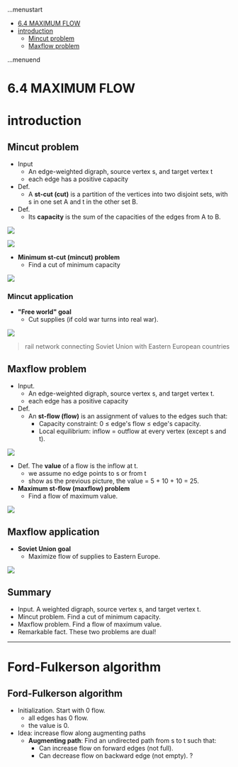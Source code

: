 ...menustart

 - [6.4 MAXIMUM FLOW](#60804ce1e5e1b895af839b4ef2122a99)
 - [introduction](#8800e1c9b3e22c44ba59a34db3fe4841)
     - [Mincut problem](#450389af6383415c1047574d48dd0785)
     - [Maxflow problem](#e5e9af9ecfee06cab309dca7d7623ddf)

...menuend


<h2 id="60804ce1e5e1b895af839b4ef2122a99"></h2>

# 6.4 MAXIMUM FLOW

<h2 id="8800e1c9b3e22c44ba59a34db3fe4841"></h2>

# introduction

<h2 id="450389af6383415c1047574d48dd0785"></h2>

## Mincut problem

 - Input
    - An edge-weighted digraph, source vertex s, and target vertex t
    - each edge has a positive capacity
 - Def.
    - A **st-cut (cut)** is a partition of the vertices into two disjoint sets, with s in one set A and t in the other set B. 
 - Def.
    - Its **capacity** is the sum of the capacities of the edges from A to B.

![](https://raw.githubusercontent.com/mebusy/notes/master/imgs/algorII_mcut_0.png)

![](https://raw.githubusercontent.com/mebusy/notes/master/imgs/algorII_mcut_1.png)

 - **Minimum st-cut (mincut) problem**
    - Find a cut of minimum capacity

![](https://raw.githubusercontent.com/mebusy/notes/master/imgs/algorII_mcut_2.png)

### Mincut application

 - **"Free world" goal** 
    - Cut supplies (if cold war turns into real war).

![](https://raw.githubusercontent.com/mebusy/notes/master/imgs/algorII_mincut_application.png)

> rail network connecting Soviet Union with Eastern European countries


<h2 id="e5e9af9ecfee06cab309dca7d7623ddf"></h2>

## Maxflow problem

 - Input. 
    - An edge-weighted digraph, source vertex s, and target vertex t.
    - each edge has a positive capacity
 - Def.
    - An **st-flow (flow)** is an assignment of values to the edges such that:
        - Capacity constraint: 0 ≤ edge's flow ≤ edge's capacity.
        - Local equilibrium: inflow = outflow at every vertex (except s and t).

![](https://raw.githubusercontent.com/mebusy/notes/master/imgs/AlgorII_max_flow.png)

 - Def. The **value** of a flow is the inflow at t.
    - we assume no edge points to s or from t 
    - show as the previous picture, the value = 5 + 10 + 10 = 25.
 - **Maximum st-flow (maxflow) problem**
    - Find a flow of maximum value. 

![](https://raw.githubusercontent.com/mebusy/notes/master/imgs/AlgorII_max_flow_problem.png)

## Maxflow application

 - **Soviet Union goal**
    - Maximize flow of supplies to Eastern Europe.
 
![](https://raw.githubusercontent.com/mebusy/notes/master/imgs/algroII_maxflow_application.png)


## Summary

 - Input. A weighted digraph, source vertex s, and target vertex t. 
 - Mincut problem. Find a cut of minimum capacity.
 - Maxflow problem. Find a flow of maximum value.
 - Remarkable fact. These two problems are dual!

---

# Ford-Fulkerson algorithm

## Ford-Fulkerson algorithm

 - Initialization. Start with 0 flow. 
    - all edges has 0 flow.
    - the value is 0.
 - Idea: increase flow along augmenting paths
    - **Augmenting path**: Find an undirected path from s to t such that:
        - Can increase flow on forward edges (not full).
        - Can decrease flow on backward edge (not empty). ?



